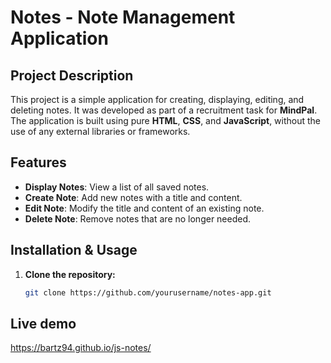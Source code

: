# Notes - Note Management Application

## Project Description

This project is a simple application for creating, displaying, editing, and deleting notes. It was developed as part of a recruitment task for **MindPal**. The application is built using pure **HTML**, **CSS**, and **JavaScript**, without the use of any external libraries or frameworks.

## Features

- **Display Notes**: View a list of all saved notes.
- **Create Note**: Add new notes with a title and content.
- **Edit Note**: Modify the title and content of an existing note.
- **Delete Note**: Remove notes that are no longer needed.

## Installation & Usage

1. **Clone the repository:**
   ```bash
   git clone https://github.com/yourusername/notes-app.git

## Live demo
https://bartz94.github.io/js-notes/
